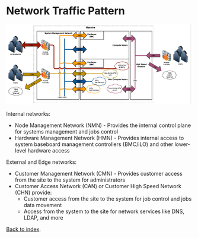 # Network Traffic Pattern

![Network traffic pattern](../img/network_traffic_pattern.png)

Internal networks:

* Node Management Network (NMN) - Provides the internal control plane for systems management and jobs control
* Hardware Management Network (HMN) - Provides internal access to system baseboard management controllers (BMC/iLO) and other lower-level hardware access

External and Edge networks:

* Customer Management Network (CMN) - Provides customer access from the site to the system for administrators
* Customer Access Network (CAN) or Customer High Speed Network (CHN) provide:
  * Customer access from the site to the system for job control and jobs data movement
  * Access from the system to the site for network services like DNS, LDAP, and more

[Back to index](index.md).
